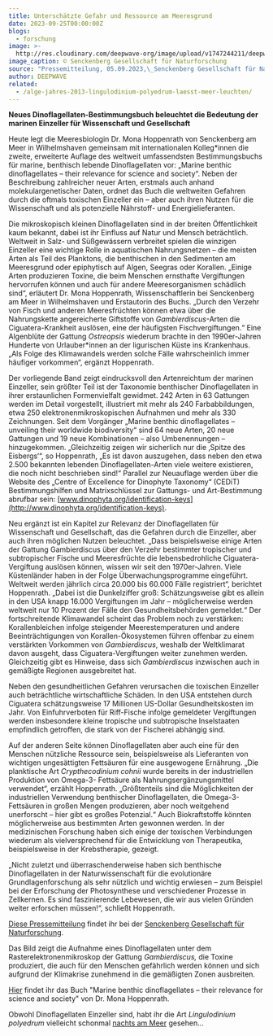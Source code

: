 ```yaml
---
title: Unterschätzte Gefahr und Ressource am Meeresgrund
date: 2023-09-25T00:00:00Z
blogs:
  - forschung
image: >-
  http://res.cloudinary.com/deepwave-org/image/upload/v1747244211/deepwave.org/PM_Dinoflagellaten_Buch.jpg
image_caption: © Senckenberg Gesellschaft für Naturforschung
source: "Pressemitteilung, 05.09.2023,\_Senckenberg Gesellschaft für Naturforschung"
author: DEEPWAVE
related:
  - /alge-jahres-2013-lingulodinium-polyedrum-laesst-meer-leuchten/
---
```

**Neues Dinoflagellaten-Bestimmungsbuch beleuchtet die Bedeutung der marinen Einzeller für Wissenschaft und Gesellschaft**

Heute legt die Meeresbiologin Dr. Mona Hoppenrath von Senckenberg am Meer in Wilhelmshaven gemeinsam mit internationalen Kolleg\*innen die zweite, erweiterte Auflage des weltweit umfassendsten Bestimmungsbuchs für marine, benthisch lebende Dinoflagellaten vor: „Marine benthic dinoflagellates – their relevance for science and society“. Neben der Beschreibung zahlreicher neuer Arten, erstmals auch anhand molekulargenetischer Daten, ordnet das Buch die weltweiten Gefahren durch die oftmals toxischen Einzeller ein – aber auch ihren Nutzen für die Wissenschaft und als potenzielle Nährstoff- und Energielieferanten.

Die mikroskopisch kleinen Dinoflagellaten sind in der breiten Öffentlichkeit kaum bekannt, dabei ist ihr Einfluss auf Natur und Mensch beträchtlich. Weltweit in Salz- und Süßgewässern verbreitet spielen die winzigen Einzeller eine wichtige Rolle in aquatischen Nahrungsnetzen – die meisten Arten als Teil des Planktons, die benthischen in den Sedimenten am Meeresgrund oder epiphytisch auf Algen, Seegras oder Korallen. „Einige Arten produzieren Toxine, die beim Menschen ernsthafte Vergiftungen hervorrufen können und auch für andere Meeresorganismen schädlich sind“, erläutert Dr. Mona Hoppenrath, Wissenschaftlerin bei Senckenberg am Meer in Wilhelmshaven und Erstautorin des Buchs. „Durch den Verzehr von Fisch und anderen Meeresfrüchten können etwa über die Nahrungskette angereicherte Giftstoffe von&nbsp;*Gambierdiscus*\-Arten die Ciguatera-Krankheit auslösen, eine der häufigsten Fischvergiftungen.“ Eine Algenblüte der Gattung&nbsp;*Ostreopsis*&nbsp;wiederum brachte in den 1990er-Jahren Hunderte von Urlauber\*innen an der ligurischen Küste ins Krankenhaus. „Als Folge des Klimawandels werden solche Fälle wahrscheinlich immer häufiger vorkommen“, ergänzt Hoppenrath.

Der vorliegende Band zeigt eindrucksvoll den Artenreichtum der marinen Einzeller, sein größter Teil ist der Taxonomie benthischer Dinoflagellaten in ihrer erstaunlichen Formenvielfalt gewidmet. 242 Arten in 63 Gattungen werden im Detail vorgestellt, illustriert mit mehr als 240 Farbabbildungen, etwa 250 elektronenmikroskopischen Aufnahmen und mehr als 330 Zeichnungen. Seit dem Vorgänger „Marine benthic dinoflagellates – unveiling their worldwide biodiversity“ sind 64 neue Arten, 20 neue Gattungen und 19 neue Kombinationen – also Umbenennungen – hinzugekommen. „Gleichzeitig zeigen wir sicherlich nur die ‚Spitze des Eisbergs‘“, so Hoppenrath, „Es ist davon auszugehen, dass neben den etwa 2.500 bekannten lebenden Dinoflagellaten-Arten viele weitere existieren, die noch nicht beschrieben sind!“ Parallel zur Neuauflage werden über die Website des „Centre of Excellence for Dinophyte Taxonomy“ (CEDiT) Bestimmungshilfen und Matrixschlüssel zur Gattungs- und Art-Bestimmung abrufbar sein:&nbsp;[www.dinophyta.org/identification-keys](http://www.dinophyta.org/identification-keys).

Neu ergänzt ist ein Kapitel zur Relevanz der Dinoflagellaten für Wissenschaft und Gesellschaft, das die Gefahren durch die Einzeller, aber auch ihren möglichen Nutzen beleuchtet. „Dass beispielsweise einige Arten der Gattung Gambierdiscus über den Verzehr bestimmter tropischer und subtropischer Fische und Meeresfrüchte die lebensbedrohliche Ciguatera-Vergiftung auslösen können, wissen wir seit den 1970er-Jahren. Viele Küstenländer haben in der Folge Überwachungsprogramme eingeführt. Weltweit werden jährlich circa 20.000 bis 60.000 Fälle registriert“, berichtet Hoppenrath. „Dabei ist die Dunkelziffer groß: Schätzungsweise gibt es allein in den USA knapp 16.000 Vergiftungen im Jahr – möglicherweise werden weltweit nur 10 Prozent der Fälle den Gesundheitsbehörden gemeldet.“ Der fortschreitende Klimawandel scheint das Problem noch zu verstärken: Korallenbleichen infolge steigender Meerestemperaturen und andere Beeinträchtigungen von Korallen-Ökosystemen führen offenbar zu einem verstärkten Vorkommen von&nbsp;*Gambierdiscus*, weshalb der Weltklimarat davon ausgeht, dass Ciguatera-Vergiftungen weiter zunehmen werden. Gleichzeitig gibt es Hinweise, dass sich&nbsp;*Gambierdiscus*&nbsp;inzwischen auch in gemäßigte Regionen ausgebreitet hat.

Neben den gesundheitlichen Gefahren verursachen die toxischen Einzeller auch beträchtliche wirtschaftliche Schäden. In den USA entstehen durch Ciguatera schätzungsweise 17 Millionen US-Dollar Gesundheitskosten im Jahr. Von Einfuhrverboten für Riff-Fische infolge gemeldeter Vergiftungen werden insbesondere kleine tropische und subtropische Inselstaaten empfindlich getroffen, die stark von der Fischerei abhängig sind.

Auf der anderen Seite können Dinoflagellaten aber auch eine für den Menschen nützliche Ressource sein, beispielsweise als Lieferanten von wichtigen ungesättigten Fettsäuren für eine ausgewogene Ernährung. „Die planktische Art&nbsp;*Crypthecodinium cohnii*&nbsp;wurde bereits in der industriellen Produktion von Omega-3- Fettsäure als Nahrungsergänzungsmittel verwendet“, erzählt Hoppenrath. „Größtenteils sind die Möglichkeiten der industriellen Verwendung benthischer Dinoflagellaten, die Omega-3-Fettsäuren in großen Mengen produzieren, aber noch weitgehend unerforscht – hier gibt es großes Potenzial.“ Auch Biokraftstoffe könnten möglicherweise aus bestimmten Arten gewonnen werden. In der medizinischen Forschung haben sich einige der toxischen Verbindungen wiederum als vielversprechend für die Entwicklung von Therapeutika, beispielsweise in der Krebstherapie, gezeigt.

„Nicht zuletzt und überraschenderweise haben sich benthische Dinoflagellaten in der Naturwissenschaft für die evolutionäre Grundlagenforschung als sehr nützlich und wichtig erwiesen – zum Beispiel bei der Erforschung der Photosynthese und verschiedener Prozesse in Zellkernen. Es sind faszinierende Lebewesen, die wir aus vielen Gründen weiter erforschen müssen!“, schließt Hoppenrath.

[Diese Pressemitteilung](https://www.senckenberg.de/de/pressemeldungen/unterschaetzte-gefahr-und-ressource-am-meeresgrund/) findet ihr bei der [Senckenberg Gesellschaft für Naturforschung](https://www.senckenberg.de/de/).

Das Bild zeigt die Aufnahme eines Dinoflagellaten unter dem Rasterelektronenmikroskop der Gattung&nbsp;*Gambierdiscus,*&nbsp;die Toxine produziert, die auch für den Menschen gefährlich werden können und sich aufgrund der Klimakrise zunehmend in die gemäßigten Zonen ausbreiten.

[Hier](https://www.schweizerbart.de/publications/detail/isbn/9783510614240) findet ihr das Buch "Marine benthic dinoflagellates – their relevance for science and society" von Dr. Mona Hoppenrath.

Obwohl Dinoflagellaten Einzeller sind, habt ihr die Art *Lingulodinium polyedrum*&nbsp;vielleicht schonmal [nachts am Meer](https://www.deepwave.org/alge-jahres-2013-lingulodinium-polyedrum-laesst-meer-leuchten/) gesehen...